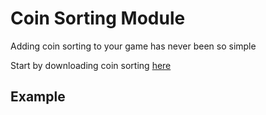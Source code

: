 # Coin Sorting Module

Adding coin sorting to your game has never been so simple

Start by downloading coin sorting [here](https://krishpotel.github.io/CoinSorting/)

## Example
```

```

